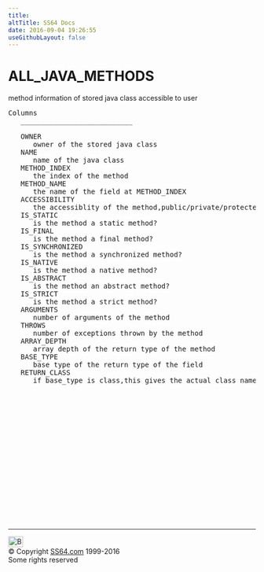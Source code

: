 ```yaml
---
title:
altTitle: SS64 Docs
date: 2016-09-04 19:26:55
useGithubLayout: false
---
```

<!-- #BeginLibraryItem "/Library/head_orad.lbi" --><!-- #EndLibraryItem --><h1>ALL_JAVA_METHODS </h1><p> method information of stored java class accessible to user </p> 
 
<pre>Columns
   ___________________________
 
   OWNER
      owner of the stored java class
   NAME
      name of the java class
   METHOD_INDEX
      the index of the method
   METHOD_NAME
      the name of the field at METHOD_INDEX
   ACCESSIBILITY
      the accessiblity of the method,public/private/protected/null(i.e. package)
   IS_STATIC
      is the method a static method?
   IS_FINAL
      is the method a final method?
   IS_SYNCHRONIZED
      is the method a synchronized method? 
   IS_NATIVE
      is the method a native method?
   IS_ABSTRACT
      is the method an abstract method?
   IS_STRICT
      is the method a strict method?
   ARGUMENTS
      number of arguments of the method
   THROWS
      number of exceptions thrown by the method
   ARRAY_DEPTH
      array depth of the return type of the method
   BASE_TYPE
      base type of the return type of the field
   RETURN_CLASS
      if base_type is class,this gives the actual class name of the return value

</pre><!-- #BeginLibraryItem "/Library/foot_orad.lbi" --><p>
<!-- oracle-footer -->
<ins class="adsbygoogle" style="display:inline-block;width:300px;height:250px" data-ad-client="ca-pub-6140977852749469" data-ad-slot="4275490898"></ins>
<script>
(adsbygoogle = window.adsbygoogle || []).push({});
</script></p>
<hr>
<div id="bl" class="footer"><a href="ALL_JAVA_METHODS.html#"><img src="../images/top.png" width="30" height="22" alt="Back to the Top"></a></div>
<div id="br" class="footer, tagline">© Copyright <a href="http://ss64.com/">SS64.com</a> 1999-2016<br>
Some rights reserved</div>
<!-- #EndLibraryItem -->

